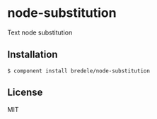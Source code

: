 
# node-substitution

  Text node substitution

## Installation

    $ component install bredele/node-substitution


## License

  MIT
